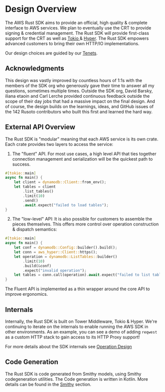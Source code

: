 # Design Overview

The AWS Rust SDK aims to provide an official, high quality & complete interface to AWS services. We plan to eventually use the CRT to provide signing & credential management. The Rust SDK will provide first-class support for the CRT as well as [Tokio ](https://tokio.rs/) & [Hyper](https://hyper.rs). The Rust SDK empowers advanced customers to bring their own HTTP/IO implementations.

Our design choices are guided by our [Tenets](./tenets.md).

## Acknowledgments

This design was vastly improved by countless hours of 1:1s with the members of the SDK org who generously gave their time to answer all my questions, sometimes multiple times. Outside the SDK org, David Barsky, iliana etaoin and Carl Lerche provided continuous feedback outside the scope of their day jobs that had a massive impact on the final design. And of course, the design builds on the learnings, ideas, and GitHub issues of the 142 Rusoto contributors who built this first and learned the hard way.

## External API Overview

The Rust SDK is "modular" meaning that each AWS service is its own crate. Each crate provides two layers to access the service:
1. The "fluent" API. For most use cases, a high level API that ties together connection management and serialization will be the quickest path to success.

```rust
#[tokio::main]
async fn main() {
    let client = dynamodb::Client::from_env();
    let tables = client
        .list_tables()
        .limit(10)
        .send()
        .await.expect("failed to load tables");
}
```

2. The "low-level" API: It is also possible for customers to assemble the pieces themselves. This offers more control over operation construction & dispatch semantics:

```rust
#[tokio::main]
async fn main() {
    let conf = dynamodb::Config::builder().build();
    let conn = aws_hyper::Client::https();
    let operation = dynamodb::ListTables::builder()
        .limit(10)
        .build(&conf)
        .expect("invalid operation");
    let tables = conn.call(operation).await.expect("failed to list tables");
}
```

The Fluent API is implemented as a thin wrapper around the core API to improve ergonomics.

## Internals
Internally, the Rust SDK is built on Tower Middleware, Tokio & Hyper. We're continuing to iterate on the internals to enable running the AWS SDK in other environments. As an example, you can see a demo of adding `reqwest` as a custom HTTP stack to gain access to its HTTP Proxy support!

For more details about the SDK internals see [Operation Design](transport/operation.md)

## Code Generation
The Rust SDK is code generated from Smithy models, using Smithy codegeneration utilities. The Code generation is written in Kotlin. More details can be found in the [Smithy](./smithy/overview.md) section.
